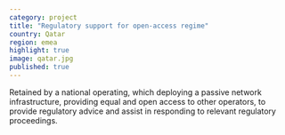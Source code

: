 ```yaml
---
category: project
title: "Regulatory support for open-access regime"
country: Qatar
region: emea
highlight: true
image: qatar.jpg
published: true
---
```


Retained by a national operating, which deploying a passive network infrastructure, providing equal and open access to other operators, to provide regulatory advice and assist in responding to relevant regulatory proceedings.